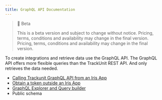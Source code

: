 ```yaml
---
title: GraphQL API Documentation
---
```


> 🚧 Beta
> 
> This is a beta version and subject to change without notice. Pricing, terms, conditions and availability may change in the final version. Pricing, terms, conditions and availability may change in the final version.

To create integrations and retrieve data use the GraphQL API. The GraphQL API offers more flexible queries than the TrackUnit REST API. And only retrieves the data needed.

- [Calling Trackunit GraphQL API from an Iris App](https://developers.trackunit.com/docs/calling-trackunit-graphql-api)
- [Obtain a token outside an Iris App](https://developers.trackunit.com/reference/access-token)
- [GraphQL Explorer and Query builder](./graphql-explorer)  
- Public schema
